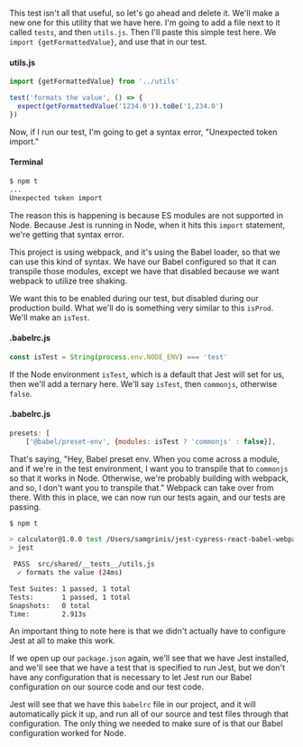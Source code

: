 This test isn't all that useful, so let's go ahead and delete it. We'll make a new one for this utility that we have here. I'm going to add a file next to it called `tests`, and then `utils.js`. Then I'll paste this simple test here. We `import {getFormattedValue}`, and use that in our test.

#### utils.js
```js
import {getFormattedValue} from '../utils'

test('formats the value', () => {
  expect(getFormattedValue('1234.0')).toBe('1,234.0')
})
```

Now, if I run our test, I'm going to get a syntax error, "Unexpected token import."

#### Terminal
```bash
$ npm t
...
Unexpected token import
```

The reason this is happening is because ES modules are not supported in Node. Because Jest is running in Node, when it hits this `import` statement, we're getting that syntax error.

This project is using webpack, and it's using the Babel loader, so that we can use this kind of syntax. We have our Babel configured so that it can transpile those modules, except we have that disabled because we want webpack to utilize tree shaking.

We want this to be enabled during our test, but disabled during our production build. What we'll do is something very similar to this `isProd`. We'll make an `isTest`.

#### .babelrc.js
```js
const isTest = String(process.env.NODE_ENV) === 'test'
```

If the Node environment `isTest`, which is a default that Jest will set for us, then we'll add a ternary here. We'll say `isTest`, then `commonjs`, otherwise `false`.

#### .babelrc.js
```js
presets: [
    ['@babel/preset-env', {modules: isTest ? 'commonjs' : false}],

```
That's saying, "Hey, Babel preset env. When you come across a module, and if we're in the test environment, I want you to transpile that to `commonjs` so that it works in Node. Otherwise, we're probably building with webpack, and so, I don't want you to transpile that." Webpack can take over from there. With this in place, we can now run our tests again, and our tests are passing.

```bash
$ npm t

> calculator@1.0.0 test /Users/samgrinis/jest-cypress-react-babel-webpack
> jest

 PASS  src/shared/__tests__/utils.js
  ✓ formats the value (24ms)

Test Suites: 1 passed, 1 total
Tests:       1 passed, 1 total
Snapshots:   0 total
Time:        2.913s
```

An important thing to note here is that we didn't actually have to configure Jest at all to make this work.

If we open up our `package.json` again, we'll see that we have Jest installed, and we'll see that we have a test that is specified to run Jest, but we don't have any configuration that is necessary to let Jest run our Babel configuration on our source code and our test code.

Jest will see that we have this `babelrc` file in our project, and it will automatically pick it up, and run all of our source and test files through that configuration. The only thing we needed to make sure of is that our Babel configuration worked for Node.